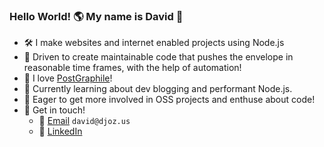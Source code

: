### Hello World! 🌎 My name is David 👋 

- 🛠️ I make websites and internet enabled projects using Node.js
- 🔭 Driven to create maintainable code that pushes the envelope in reasonable time frames, with the help of automation!
- 💖 I love [PostGraphile](https://www.graphile.org/postgraphile/)!
- 🌱 Currently learning about dev blogging and performant Node.js.
- 👯 Eager to get more involved in OSS projects and enthuse about code!
- 📡 Get in touch!
  - 📧 [Email](mailto:david@djoz.us) `david@djoz.us`
  - 🏢 [LinkedIn](https://www.linkedin.com/in/djoz/)
<!--
**Unit2795/Unit2795** is a ✨ _special_ ✨ repository because its `README.md` (this file) appears on your GitHub profile.

Here are some ideas to get you started:

- 🔭 I’m currently working on ...
- 🌱 I’m currently learning ...
- 👯 I’m looking to collaborate on ...
- 🤔 I’m looking for help with ...
- 💬 Ask me about ...
- 📫 How to reach me: ...
 ...
- ⚡ Fun fact: ...
-->
